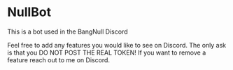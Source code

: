 # NullBot
This is a bot used in the BangNull Discord

Feel free to add any features you would like to see on Discord. The only ask is that you DO NOT POST THE REAL TOKEN! If you want to remove a feature reach out to me on Discord.
